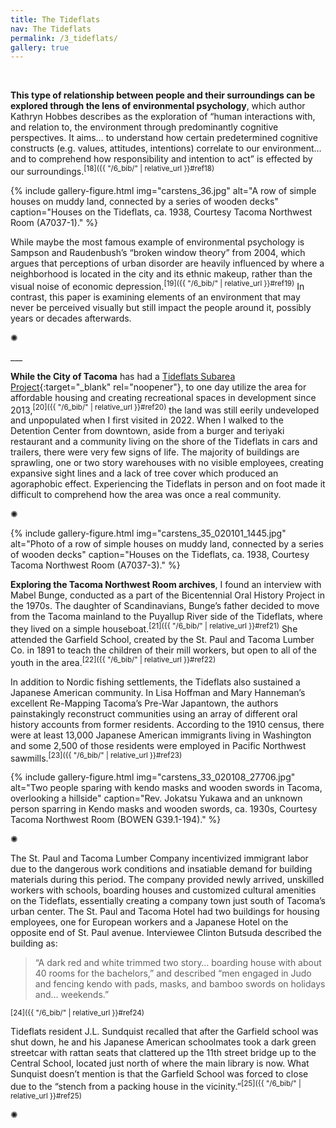 ```yaml
---
title: The Tideflats
nav: The Tideflats
permalink: /3_tideflats/
gallery: true
---
```


<br>

**This type of relationship between people and their surroundings can be explored through the lens of environmental psychology**, which author Kathryn Hobbes describes as the exploration of “human interactions with, and relation to, the environment through predominantly cognitive perspectives. It aims… to understand how certain predetermined cognitive constructs (e.g. values, attitudes, intentions) correlate to our environment… and to comprehend how responsibility and intention to act” is effected by our surroundings.<sup>[18]({{ "/6_bib/" | relative_url }}#ref18)</sup> 

{% include gallery-figure.html img="carstens_36.jpg" alt="A row of simple houses on muddy land, connected by a series of wooden decks" caption="Houses on the Tideflats, ca. 1938, Courtesy Tacoma Northwest Room (A7037-1)." %}

While maybe the most famous example of environmental psychology is Sampson and Raudenbush’s “broken window theory” from 2004, which argues that perceptions of urban disorder are heavily influenced by where a neighborhood is located in the city and its ethnic makeup, rather than the visual noise of economic depression.<sup>[19]({{ "/6_bib/" | relative_url }}#ref19)</sup> In contrast, this paper is examining elements of an environment that may never be perceived visually but still impact the people around it, possibly years or decades afterwards.

<div class="symbol-container">
    <p class="symbol">&#10042;</p>
</div>
___

<br>

**While the City of Tacoma** has had a [Tideflats Subarea Project](https://www.cityoftacoma.org/government/city_departments/planning_and_development_services/planning_services/current_initiatives_and_projects/tideflats_subarea_plan){:target="_blank" rel="noopener"}, to one day utilize the area for affordable housing and creating recreational spaces in development since 2013,<sup>[20]({{ "/6_bib/" | relative_url }}#ref20)</sup> the land was still eerily undeveloped and unpopulated when I first visited in 2022. When I walked to the Detention Center from downtown, aside from a burger and teriyaki restaurant and a community living on the shore of the Tideflats in cars and trailers, there were very few signs of life. The majority of buildings are sprawling, one or two story warehouses with no visible employees, creating expansive sight lines and a lack of tree cover which produced an agoraphobic effect. Experiencing the Tideflats in person and on foot made it difficult to comprehend how the area was once a real community.

<div class="symbol-container">
    <p class="symbol">&#10042;</p>
</div>

{% include gallery-figure.html img="carstens_35_020101_1445.jpg" alt="Photo of a row of simple houses on muddy land, connected by a series of wooden decks" caption="Houses on the Tideflats, ca. 1938, Courtesy Tacoma Northwest Room (A7037-3)." %}

**Exploring the Tacoma Northwest Room archives**, I found an interview with Mabel Bunge, conducted as a part of the Bicentennial Oral History Project in the 1970s. The daughter of Scandinavians, Bunge’s father decided to move from the Tacoma mainland to the Puyallup River side of the Tideflats, where they lived on a simple houseboat.<sup>[21]({{ "/6_bib/" | relative_url }}#ref21)</sup> She attended the Garfield School, created by the St. Paul and Tacoma Lumber Co. in 1891 to teach the children of their mill workers, but open to all of the youth in the area.<sup>[22]({{ "/6_bib/" | relative_url }}#ref22)</sup>

In addition to Nordic fishing settlements, the Tideflats also sustained a Japanese American community. In Lisa Hoffman and Mary Hanneman’s excellent Re-Mapping Tacoma’s Pre-War Japantown, the authors painstakingly reconstruct communities using an array of different oral history accounts from former residents. According to the 1910 census, there were at least 13,000 Japanese American immigrants living in Washington and some 2,500 of those residents were employed in Pacific Northwest sawmills.<sup>[23]({{ "/6_bib/" | relative_url }}#ref23)</sup>

{% include gallery-figure.html img="carstens_33_020108_27706.jpg" alt="Two people sparing with kendo masks and wooden swords in Tacoma, overlooking a hillside" caption="Rev. Jokatsu Yukawa and an unknown person sparring in Kendo masks and wooden swords, ca. 1930s, Courtesy Tacoma Northwest Room (BOWEN G39.1-194)." %}

<div class="symbol-container">
    <p class="symbol">&#10042;</p>
</div>

The St. Paul and Tacoma Lumber Company incentivized immigrant labor due to the dangerous work conditions and insatiable demand for building materials during this period. The company provided newly arrived, unskilled workers with schools, boarding houses and customized cultural amenities on the Tideflats, essentially creating a company town just south of Tacoma’s urban center. The St. Paul and Tacoma Hotel had two buildings for housing employees, one for European workers and a Japanese Hotel on the opposite end of St. Paul avenue. Interviewee Clinton Butsuda described the building as:

 <blockquote class="quote">
“A dark red and white trimmed two story… boarding house with about 40 rooms for the bachelors,” and described “men engaged in Judo and fencing kendo with pads, masks, and bamboo swords on holidays and… weekends.” 
</blockquote>

<sup>[24]({{ "/6_bib/" | relative_url }}#ref24)</sup>

Tideflats resident J.L. Sundquist recalled that after the Garfield school was shut down, he and his Japanese American schoolmates took a dark green streetcar with rattan seats that clattered up the 11th street bridge up to the Central School, located just north of where the main library is now. What Sunquist doesn’t mention is that the Garfield School was forced to close due to the “stench from a packing house in the vicinity.”<sup>[25]({{ "/6_bib/" | relative_url }}#ref25)</sup>

<div class="symbol-container">
    <p class="symbol">&#10042;</p>
</div>

<br>